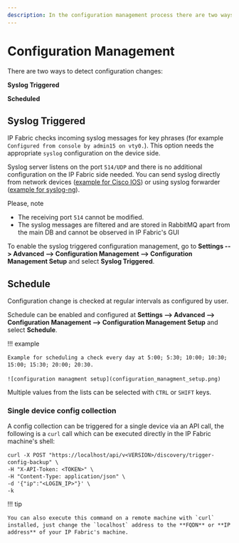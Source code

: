 ```yaml
---
description: In the configuration management process there are two ways to detect configuration changes that are described in this step.
---
```


# Configuration Management

There are two ways to detect configuration changes:

**Syslog Triggered**

**Scheduled**

## Syslog Triggered

IP Fabric checks incoming syslog messages for key phrases (for example `Configured from console by admin15 on vty0.`). This option needs the appropriate `syslog` configuration on the device side.

Syslog server listens on the port `514/UDP` and there is no additional configuration on the IP Fabric side needed. You can send syslog directly from network devices ([example for Cisco IOS](https://community.cisco.com/t5/network-architecture-documents/how-to-configure-logging-in-cisco-ios/tac-p/3132436))
or using syslog forwarder ([example for syslog-ng](https://support.symantec.com/en_US/article.TECH92854.html)).

Please, note

- The receiving port `514` cannot be modified.
- The syslog messages are filtered and are stored in RabbitMQ apart from the main DB and cannot be observed in IP Fabric's GUI

To enable the syslog triggered configuration management, go to **Settings --> Advanced --> Configuration  Management --> Configuration Management Setup** and select **Syslog Triggered**.

## Schedule

Configuration change is checked at regular intervals as configured by user.

Schedule can be enabled and configured at **Settings --> Advanced --> Configuration Management --> Configuration Management Setup** and select **Schedule**.

!!! example

    Example for scheduling a check every day at 5:00; 5:30; 10:00; 10:30; 15:00; 15:30; 20:00; 20:30.

    ![configuration managment setup](configuration_managment_setup.png)

Multiple values from the lists can be selected with `CTRL` or `SHIFT` keys.

### Single device config collection

A config collection can be triggered for a single device via an API call, the following is a `curl` call which can be executed directly in the IP Fabric machine's shell:

```shell
curl -X POST "https://localhost/api/v<VERSION>/discovery/trigger-config-backup" \
-H "X-API-Token: <TOKEN>" \
-H "Content-Type: application/json" \
-d '{"ip":"<LOGIN_IP>"}' \
-k
```

!!! tip

    You can also execute this command on a remote machine with `curl` installed, just change the `localhost` address to the **FQDN** or **IP address** of your IP Fabric's machine.
